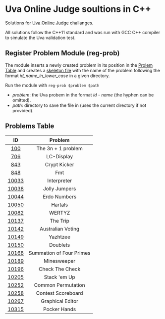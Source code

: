 # Uva Online Judge soultions in C++

Solutions for [Uva Online Judge](https://onlinejudge.org/index.php?option=com_onlinejudge&Itemid=8) challanges.

All solutions follow the C++11 standard and was run with GCC C++ compiler to simulate the Uva validation test.

## Register Problem Module (reg-prob)

The module inserts a newly created problem in its position in the [Prolem Table](#problems-table) and creates a [skeleton file](skeleton.cpp) with the name of the problem following the format *id_name_in_lower_case* in a given directory.

Run the module with ```reg-prob $problem $path```

- *problem*: the Uva probem in the format *id - name* (the hyphen can be omitted).
- *path*: directory to save the file in (uses the current directory if not provided).

## Problems Table

| ID | Problem |
| :-: |  :-: |
| [100](PCSR/Chapter-1/100_the_3n+1_problem.cpp) | The 3n + 1 problem |
| [706](PCSR/Chapter-1/706_lc-display.cpp) | LC-Display |
| [843](PCSR/Chapter-2/843_crypt_kicker.cpp) | Crypt Kicker |
| [848](PCSR/Chapter-3/848_fmt.cpp) | Fmt |
| [10033](PCSR/Chapter-1/10033_interpreter.cpp) | Interpreter |
| [10038](PCSR/Chapter-2/10038_jolly_jumpers.cpp) | Jolly Jumpers |
| [10044](PCSR/Chapter-2/10044_erdos_numbers.cpp) | Erdo Numbers |
| [10050](PCSR/Chapter-2/10050_hartals.cpp) | Hartals |
| [10082](PCSR/Chapter-3/10082_wertyz.cpp) | WERTYZ |
| [10137](PCSR/Chapter-1/10137_the_trip.cpp) | The Trip |
| [10142](PCSR/Chapter-1/10142_australian_voting.cpp) | Australian Voting |
| [10149](PCSR/Chapter-2/10149_yahtzee.cpp) | Yazhtzee |
| [10150](PCSR/Chapter-3/10150_doublets.cpp) | Doublets |
| [10168](PCSR/Chapter-7/10168_summation_of_four_primes_.cpp) | Summation of Four Primes |
| [10189](PCSR/Chapter-1/10189_minesweeper.cpp) | Minesweeper |
| [10196](PCSR/Chapter-1/10196_check_the_check.cpp) | Check The Check |
| [10205](PCSR/Chapter-2/10205_stack_em_up.cpp) | Stack 'em Up |
| [10252](PCSR/Chapter-3/10252_common_permutation.cpp) | Common Permutation |
| [10258](PCSR/Chapter-2/10258_contest_scoreboard.cpp) | Contest Scoreboard |
| [10267](PCSR/Chapter-1/10267_graphical_editor.cpp) | Graphical Editor |
| [10315](PCSR/Chapter-2/10315_poker_hands.cpp) | Pocker Hands |
